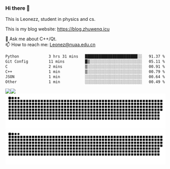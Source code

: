 ### Hi there 👋

<!--
**Leonezz/Leonezz** is a ✨ _special_ ✨ repository because its `README.md` (this file) appears on your GitHub profile.

Here are some ideas to get you started:

-->

This is Leonezz, student in physics and cs.

This is my blog website: https://blog.zhuwenq.icu

💬 Ask me about C++/Qt. \
📫 How to reach me: Leonez@nuaa.edu.cn

<!--START_SECTION:waka-->

```text
Python             3 hrs 31 mins   ███████████████████████░░   91.37 %
Git Config         11 mins         █▒░░░░░░░░░░░░░░░░░░░░░░░   05.11 %
C                  2 mins          ▒░░░░░░░░░░░░░░░░░░░░░░░░   00.91 %
C++                1 min           ▒░░░░░░░░░░░░░░░░░░░░░░░░   00.79 %
JSON               1 min           ░░░░░░░░░░░░░░░░░░░░░░░░░   00.64 %
Other              1 min           ░░░░░░░░░░░░░░░░░░░░░░░░░   00.49 %
```

<!--END_SECTION:waka-->

<img align="left" src="https://github-readme-stats.vercel.app/api?username=Leonezz&count_private=true&show_icons=true&include_all_commits=true&theme=vue"/>
<img align="left" src="https://github-readme-stats.vercel.app/api/top-langs/?username=Leonezz&hide=TeX&layout=compact&theme=vue"/>

![GitHub Snake Light](https://raw.githubusercontent.com/Leonezz/Leonezz/output/github-contribution-grid-snake-light.svg#gh-light-mode-only)![GitHub Snake dark](https://raw.githubusercontent.com/Leonezz/Leonezz/output/github-contribution-grid-snake-dark.svg#gh-dark-mode-only)
